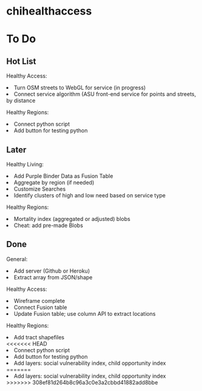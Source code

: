 # chihealthaccess



# To Do

## Hot List

Healthy Access:
<li> Turn OSM streets to WebGL for service (in progress) </li>
<li> Connect service algorithm (ASU front-end service for points and streets, by distance </li>


Healthy Regions:
<li> Connect python script </li>
<li> Add button for testing python </li>



## Later

Healthy Living:
<li> Add Purple Binder Data as Fusion Table </li>
<li> Aggregate by region (if needed) </li>
<li> Customize Searches </li>
<li> Identify clusters of high and low need based on service type </li>

Healthy Regions:
<li> Mortality index (aggregated or adjusted) blobs </li>
<li> Cheat: add pre-made Blobs </li>

## Done

General:
<li> Add server (Github or Heroku) </li>
<li> Extract array from JSON/shape </li>

Healthy Access:
<li> Wireframe complete </li>
<li> Connect Fusion table </li>
<li> Update Fusion table; use column API to extract locations </li>

Healthy Regions:
<li> Add tract shapefiles </li>
<<<<<<< HEAD
<li> Connect python script </li>
<li> Add button for testing python </li>
<li> Add layers: social vulnerability index, child opportunity index </li>
=======
<li> Add layers: social vulnerability index, child opportunity index </li>
>>>>>>> 308ef81d264b8c96a3c0e3a2cbbd41882add8bbe
